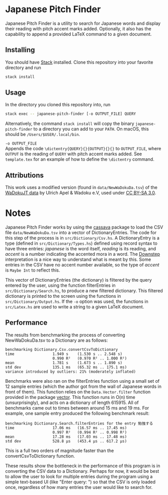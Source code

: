 # Japanese Pitch Finder
Japanese Pitch Finder is a utility to search for Japanese words and display their reading with pitch accent marks added. Optionally, it also has the capability to append a provided LaTeX command to a given document.

## Installing
You should have [Stack](https://docs.haskellstack.org/en/stable/README/) installed. Clone this repository into your favorite directory and run
```bash
stack install
```

## Usage
In the directory you cloned this repository into, run
```bash
stack exec -- japanese-pitch-finder [-o OUTPUT_FILE] QUERY
```
Alternatively, the command `stack install` will copy the binary `japanese-pitch-finder` to a directory you can add to your `PATH`. On macOS, this should be `/Users/$USER/.local/bin`.

`-o OUTPUT_FILE` \
Appends the code `\dictentry{QUERY}{}{OUTPUT}{}{}` to `OUTPUT_FILE`, where `OUTPUT` is the reading of `QUERY` with pitch accent marks added. See `template.tex` for an example of how to define the `\dictentry` command.

## Attributions 
This work uses a modified version (found in `data/NewWaDokuDa.tsv`) of the [WaDokuJT data](https://github.com/WaDoku/WaDokuJT-Data) by Ulrich Apel & Wadoku e.V, used under [CC BY-SA 3.0](http://creativecommons.org/licenses/by-sa/3.0/). 

# Notes
Japanese Pitch Finder works by using the [cassava](http://hackage.haskell.org/package/cassava) package to load the CSV file `data/NewWaDokuDa.tsv` into a vector of DictionaryEntries. The code for this step of the process is in `src/Dictionary/Csv.hs`. A DictionaryEntry is a type (defined in `src/Dictionary/Types.hs`) defined using record syntax to have three entries: *japanese* is the word itself, *reading* is its reading, and *accent* is a number indicating the accented mora in a word. The [Downstep](https://en.wikipedia.org/wiki/Japanese_pitch_accent#Downstep) interpretation is a nice way to understand what is meant by this. Some entries in the CSV have no accent number available, so the type of *accent* is `Maybe Int` to reflect this.

This vector of DictionaryEntries (the dictionary) is filtered by the query entered by the user, using the function filterEntries in `src/Dictionary/Search.hs`, to produce a new filtered dictionary. This filtered dictionary is printed to the screen using the functions in `src/Dictionary/Output.hs`. If the `-o` option was used, the functions in `src/Latex.hs` are used to write a string to a given LaTeX document.

## Performance
The results from benchmarking the process of converting NewWaDokuDa.tsv to a Dictionary are as follows:
```
benchmarking Dictionary.Csv.convertCsvToDictionary
time                 1.949 s    (1.530 s .. 2.548 s)
                     0.990 R²   (0.970 R² .. 1.000 R²)
mean                 1.781 s    (1.673 s .. 1.890 s)
std dev              135.1 ms   (65.32 ms .. 175.1 ms)
variance introduced by outliers: 21% (moderately inflated)
```

Benchmarks were also ran on the filterEntries function using a small set of 12 sample entries (which the author got from the wall of Japanese words in front of them). This function relies on the `Data.Vector.filter` function provided in the package [vector](http://hackage.haskell.org/package/vector). This function runs in O(n) time (unsurprisingly), and acts on a dictionary of length 615915. All of benchmarks came out to times between around 15 ms and 19 ms. For example, one sample entry produced the following benchmark result:
```
benchmarking Dictionary.Search.filterEntries for the entry 勉強する
time                 17.06 ms   (16.57 ms .. 17.45 ms)
                     0.997 R²   (0.994 R² .. 0.998 R²)
mean                 17.28 ms   (17.03 ms .. 17.48 ms)
std dev              528.8 μs   (453.4 μs .. 617.2 μs)
```
This is a full two orders of magnitude faster than the convertCsvToDictionary function. 

These results show the bottleneck in the performance of this program is in converting the CSV data to a Dictionary. Perhaps for now, it would be best to allow the user to look for multiple entries during the program using a simple text-based UI (like "Enter query: ") so that the CSV is only loaded once, regardless of how many entries the user would like to search for.
